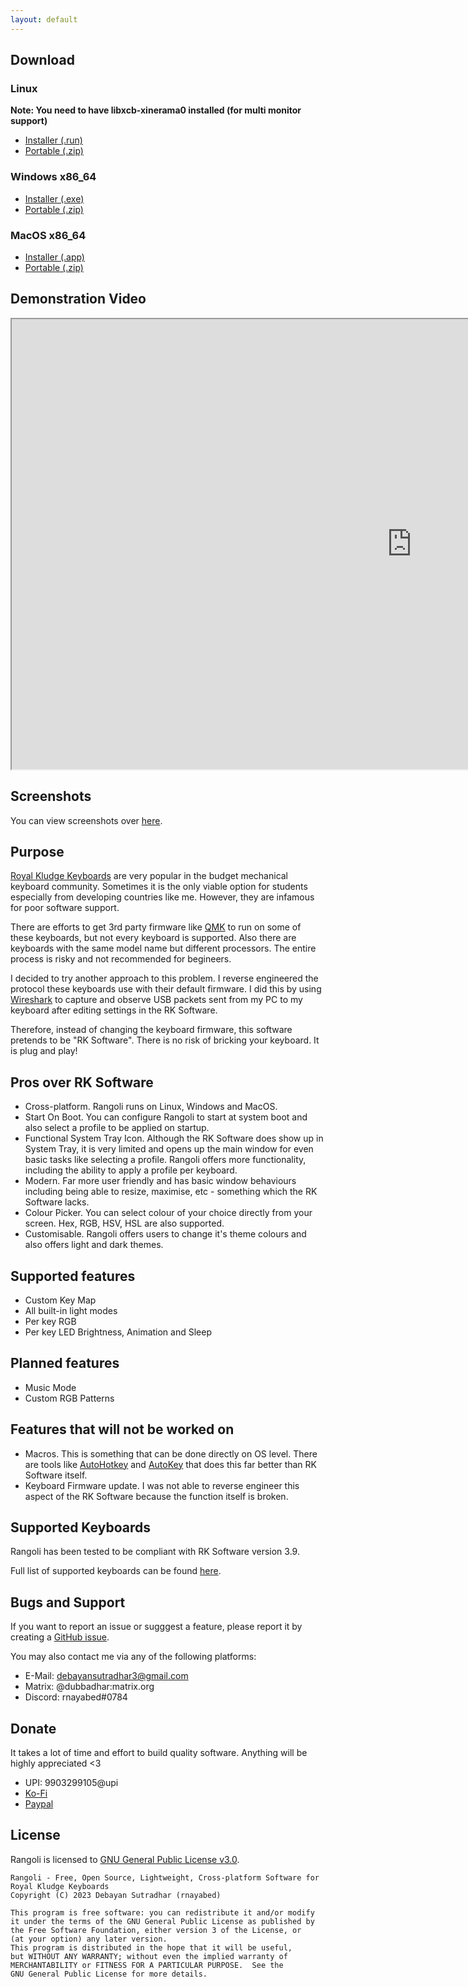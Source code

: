 ```yaml
---
layout: default
---
```


## Download

### Linux
**Note: You need to have libxcb-xinerama0 installed (for multi monitor support)**
- [Installer (.run)](https://github.com/rnayabed/rangoli/releases/download/1.0/rangoli-installer-linux-64.run)
- [Portable (.zip)](https://github.com/rnayabed/rangoli/releases/download/1.0/rangoli-portable-linux-64.zip)

### Windows x86_64
- [Installer (.exe)](https://github.com/rnayabed/rangoli/releases/download/1.0/rangoli-installer-windows-64.exe)
- [Portable (.zip)](https://github.com/rnayabed/rangoli/releases/download/1.0/rangoli-portable-windows-64.zip)

### MacOS x86_64
- [Installer (.app)](https://github.com/rnayabed/rangoli/releases/download/1.0/rangoli-installer-macos.app.zip)
- [Portable (.zip)](https://github.com/rnayabed/rangoli/releases/download/1.0/rangoli-portable-macos.zip)

## Demonstration Video

<iframe width="1280" height="720" src="https://www.youtube.com/embed/MTGICKC4G5U">
</iframe>
<br/>

## Screenshots

You can view screenshots over [here](./screenshots.html).

## Purpose

[Royal Kludge Keyboards](https://rkgamingstore.com/) are very popular in the budget mechanical keyboard community. Sometimes it is the only viable option for students especially from developing countries like me. However, they are infamous for poor software support.

There are efforts to get 3rd party firmware like [QMK](https://qmk.fm/) to run on some of these keyboards, but not every keyboard is supported. Also there are keyboards with the same model name but different processors. The entire process is risky and not recommended for begineers.

I decided to try another approach to this problem. I reverse engineered the protocol these keyboards use with their default firmware. I did this by using [Wireshark](https://www.wireshark.org/) to capture and observe USB packets sent from my PC to my keyboard after editing settings in the RK Software.

Therefore, instead of changing the keyboard firmware, this software pretends to be "RK Software". There is no risk of bricking your keyboard. It is plug and play!

## Pros over RK Software
- Cross-platform. Rangoli runs on Linux, Windows and MacOS.
- Start On Boot. You can configure Rangoli to start at system boot and also select a profile to be applied on startup.
- Functional System Tray Icon. Although the RK Software does show up in System Tray, it is very limited and opens up the main window for even basic tasks like selecting a profile. Rangoli offers more functionality, including the ability to apply a profile per keyboard.
- Modern. Far more user friendly and has basic window behaviours including being able to resize, maximise, etc - something which the RK Software lacks.
- Colour Picker. You can select colour of your choice directly from your screen. Hex, RGB, HSV, HSL are also supported.
- Customisable. Rangoli offers users to change it's theme colours and also offers light and dark themes.

## Supported features
- Custom Key Map
- All built-in light modes
- Per key RGB
- Per key LED Brightness, Animation and Sleep

## Planned features
- Music Mode
- Custom RGB Patterns

## Features that will not be worked on
- Macros. This is something that can be done directly on OS level. There are tools like [AutoHotkey](https://www.autohotkey.com/) and [AutoKey](https://github.com/autokey/autokey) that does this far better than RK Software itself.
- Keyboard Firmware update. I was not able to reverse engineer this aspect of the RK Software because the function itself is broken.

## Supported Keyboards

Rangoli has been tested to be compliant with RK Software version 3.9.

Full list of supported keyboards can be found [here](https://github.com/rnayabed/rangoli/blob/master/supported-keyboards.md).

## Bugs and Support

If you want to report an issue or sugggest a feature, please report it by creating a [GitHub issue](https://github.com/rnayabed/rangoli/issues).

You may also contact me via any of the following platforms:
- E-Mail: [debayansutradhar3@gmail.com](mailto:debayansutradhar3@gmail.com)
- Matrix: @dubbadhar:matrix.org
- Discord: rnayabed#0784

## Donate

It takes a lot of time and effort to build quality software. Anything will be highly appreciated <3

- UPI: 9903299105@upi
- [Ko-Fi](https://ko-fi.com/rnayabed)
- [Paypal](https://paypal.me/rnayabed)

## License

Rangoli is licensed to [GNU General Public License v3.0](https://github.com/rnayabed/rangoli/blob/master/LICENSE).

```
Rangoli - Free, Open Source, Lightweight, Cross-platform Software for Royal Kludge Keyboards
Copyright (C) 2023 Debayan Sutradhar (rnayabed)

This program is free software: you can redistribute it and/or modify
it under the terms of the GNU General Public License as published by
the Free Software Foundation, either version 3 of the License, or
(at your option) any later version.
This program is distributed in the hope that it will be useful,
but WITHOUT ANY WARRANTY; without even the implied warranty of
MERCHANTABILITY or FITNESS FOR A PARTICULAR PURPOSE.  See the
GNU General Public License for more details.
```
